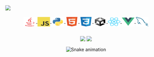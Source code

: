 ## 
<div align="center" style="display: inline">
  <a href="https://github.com/JohanFZX">
  <img height="160em" src="https://github-readme-stats.vercel.app/api?username=JohanFZX&show_icons=true&theme=dracula&include_all_commits=true&count_private=true"/>
</div>
<div align="center" style="display: inline_block"><br>
  <img align="center" alt="Icon Java" height="30" width="40" src="https://github.com/devicons/devicon/blob/master/icons/java/java-plain.svg">
  <img align="center" alt="Icon JavaScript" height="30" width="40" src="https://github.com/devicons/devicon/blob/master/icons/javascript/javascript-original.svg">
  <img align="center" alt="Icon Python" height="30" width="40" src="https://github.com/devicons/devicon/blob/master/icons/python/python-original.svg">
  <img align="center" alt="Icon HTML" height="30" width="40" src="https://raw.githubusercontent.com/devicons/devicon/master/icons/html5/html5-original.svg">
  <img align="center" alt="Icon CSS" height="30" width="40" src="https://raw.githubusercontent.com/devicons/devicon/master/icons/css3/css3-original.svg">
  <img align="center" alt="Icon Unity" height="30" width="40" src="https://github.com/devicons/devicon/blob/master/icons/unity/unity-original.svg">
  <img align="center" alt="Icon React" height="30" width="40" src="https://github.com/devicons/devicon/blob/master/icons/react/react-original.svg">
  <img align="center" alt="Icon Vue.js" height="30" width="40" src="https://github.com/devicons/devicon/blob/master/icons/vuejs/vuejs-original.svg">
  <img align="center" alt="Icon Mysql" height="30" width="40" src="https://github.com/devicons/devicon/blob/master/icons/mysql/mysql-original.svg">
</div>
  
  ##
 
<div align="center"> 
  <a href = "mailto:johanfore67@gmail.com"><img src="https://img.shields.io/badge/-Gmail-%23333?style=for-the-badge&logo=gmail&logoColor=white" target="_blank"></a>
  <a href="https://www.linkedin.com/in/johan-forero" target="_blank"><img src="https://img.shields.io/badge/-LinkedIn-%230077B5?style=for-the-badge&logo=linkedin&logoColor=white" target="_blank"></a> 
 
  ![Snake animation](https://github.com/JohanFZX/JohanFZX/blob/output/github-contribution-grid-snake.svg)
 
</div>
